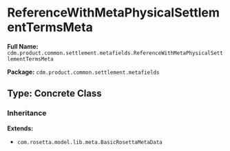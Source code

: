 # ReferenceWithMetaPhysicalSettlementTermsMeta

**Full Name:** `cdm.product.common.settlement.metafields.ReferenceWithMetaPhysicalSettlementTermsMeta`

**Package:** `cdm.product.common.settlement.metafields`

## Type: Concrete Class

### Inheritance

**Extends:**
- `com.rosetta.model.lib.meta.BasicRosettaMetaData`

